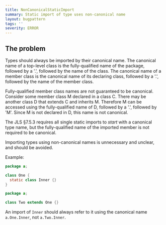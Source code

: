 ```yaml
---
title: NonCanonicalStaticImport
summary: Static import of type uses non-canonical name
layout: bugpattern
tags: ''
severity: ERROR
---
```


<!--
*** AUTO-GENERATED, DO NOT MODIFY ***
To make changes, edit the @BugPattern annotation or the explanation in docs/bugpattern.
-->

## The problem
Types should always be imported by their canonical name. The canonical name of
a top-level class is the fully-qualified name of the package, followed by a
'.', followed by the name of the class. The canonical name of a member class is
the canonical name of its declaring class, followed by a '.', followed by the
name of the member class.

Fully-qualified member class names are not guaranteed to be canonical.
Consider some member class M declared in a class C. There may be another class
D that extends C and inherits M.  Therefore M can be accessed using the
fully-qualified name of D, followed by a '.', followed by 'M'. Since M is not
declared in D, this name is not canonical.

The JLS §7.5.3 requires all single static imports to *start* with a canonical
type name, but the fully-qualified name of the imported member is not required
to be canonical.

Importing types using non-canonical names is unnecessary and unclear, and
should be avoided.

Example:

```java
package a;

class One {
  static class Inner {}
}
```

```java
package a;

class Two extends One {}
```

An import of `Inner` should always refer to it using the canonical name
`a.One.Inner`, not `a.Two.Inner`.

